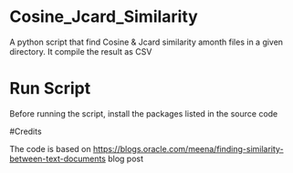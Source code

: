 # Cosine_Jcard_Similarity
A python script that find Cosine &amp; Jcard similarity amonth files in a given directory. It compile the result as CSV

# Run Script
Before running the script, install the packages listed in the source code

#Credits

The code is based on https://blogs.oracle.com/meena/finding-similarity-between-text-documents blog post
